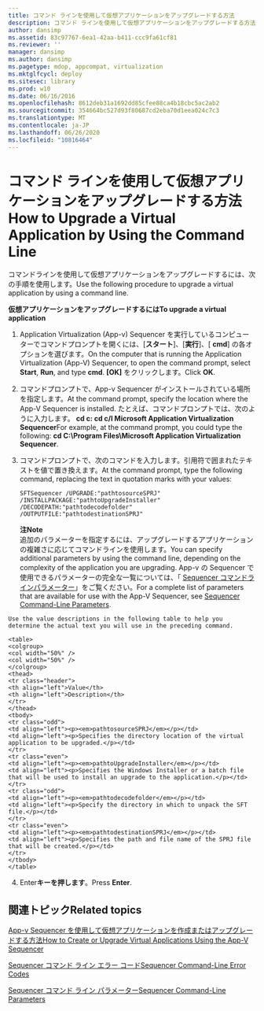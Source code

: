 ```yaml
---
title: コマンド ラインを使用して仮想アプリケーションをアップグレードする方法
description: コマンド ラインを使用して仮想アプリケーションをアップグレードする方法
author: dansimp
ms.assetid: 83c97767-6ea1-42aa-b411-ccc9fa61cf81
ms.reviewer: ''
manager: dansimp
ms.author: dansimp
ms.pagetype: mdop, appcompat, virtualization
ms.mktglfcycl: deploy
ms.sitesec: library
ms.prod: w10
ms.date: 06/16/2016
ms.openlocfilehash: 8612deb31a1692dd85cfee88ca4b18cbc5ac2ab2
ms.sourcegitcommit: 354664bc527d93f80687cd2eba70d1eea024c7c3
ms.translationtype: MT
ms.contentlocale: ja-JP
ms.lasthandoff: 06/26/2020
ms.locfileid: "10816464"
---
```

# <span data-ttu-id="9ab43-103">コマンド ラインを使用して仮想アプリケーションをアップグレードする方法</span><span class="sxs-lookup"><span data-stu-id="9ab43-103">How to Upgrade a Virtual Application by Using the Command Line</span></span>


<span data-ttu-id="9ab43-104">コマンドラインを使用して仮想アプリケーションをアップグレードするには、次の手順を使用します。</span><span class="sxs-lookup"><span data-stu-id="9ab43-104">Use the following procedure to upgrade a virtual application by using a command line.</span></span>

**<span data-ttu-id="9ab43-105">仮想アプリケーションをアップグレードするには</span><span class="sxs-lookup"><span data-stu-id="9ab43-105">To upgrade a virtual application</span></span>**

1.  <span data-ttu-id="9ab43-106">Application Virtualization (App-v) Sequencer を実行しているコンピューターでコマンドプロンプトを開くには、[**スタート**]、[**実行**]、[ **cmd**] の各オプションを選びます。</span><span class="sxs-lookup"><span data-stu-id="9ab43-106">On the computer that is running the Application Virtualization (App-V) Sequencer, to open the command prompt, select **Start**, **Run**, and type **cmd**.</span></span> <span data-ttu-id="9ab43-107">**[OK]** をクリックします。</span><span class="sxs-lookup"><span data-stu-id="9ab43-107">Click **OK**.</span></span>

2.  <span data-ttu-id="9ab43-108">コマンドプロンプトで、App-v Sequencer がインストールされている場所を指定します。</span><span class="sxs-lookup"><span data-stu-id="9ab43-108">At the command prompt, specify the location where the App-V Sequencer is installed.</span></span> <span data-ttu-id="9ab43-109">たとえば、コマンドプロンプトでは、次のように入力します。 **cd c: cd c/l Microsoft Application Virtualization Sequencer**</span><span class="sxs-lookup"><span data-stu-id="9ab43-109">For example, at the command prompt, you could type the following: **cd C:\\Program Files\\Microsoft Application Virtualization Sequencer**.</span></span>

3.  <span data-ttu-id="9ab43-110">コマンドプロンプトで、次のコマンドを入力します。引用符で囲まれたテキストを値で置き換えます。</span><span class="sxs-lookup"><span data-stu-id="9ab43-110">At the command prompt, type the following command, replacing the text in quotation marks with your values:</span></span>

    `SFTSequencer /UPGRADE:"pathtosourceSPRJ" /INSTALLPACKAGE:"pathtoUpgradeInstaller" /DECODEPATH:"pathtodecodefolder" /OUTPUTFILE:"pathtodestinationSPRJ"`

    **<span data-ttu-id="9ab43-111">注</span><span class="sxs-lookup"><span data-stu-id="9ab43-111">Note</span></span>**  
    <span data-ttu-id="9ab43-112">追加のパラメーターを指定するには、アップグレードするアプリケーションの複雑さに応じてコマンドラインを使用します。</span><span class="sxs-lookup"><span data-stu-id="9ab43-112">You can specify additional parameters by using the command line, depending on the complexity of the application you are upgrading.</span></span> <span data-ttu-id="9ab43-113">App-v の Sequencer で使用できるパラメーターの完全な一覧については、「 [Sequencer コマンドラインパラメーター](sequencer-command-line-parameters.md)」をご覧ください。</span><span class="sxs-lookup"><span data-stu-id="9ab43-113">For a complete list of parameters that are available for use with the App-V Sequencer, see [Sequencer Command-Line Parameters](sequencer-command-line-parameters.md).</span></span>



~~~
Use the value descriptions in the following table to help you determine the actual text you will use in the preceding command.

<table>
<colgroup>
<col width="50%" />
<col width="50%" />
</colgroup>
<thead>
<tr class="header">
<th align="left">Value</th>
<th align="left">Description</th>
</tr>
</thead>
<tbody>
<tr class="odd">
<td align="left"><p><em>pathtosourceSPRJ</em></p></td>
<td align="left"><p>Specifies the directory location of the virtual application to be upgraded.</p></td>
</tr>
<tr class="even">
<td align="left"><p><em>pathtoUpgradeInstaller</em></p></td>
<td align="left"><p>Specifies the Windows Installer or a batch file that will be used to install an upgrade to the application.</p></td>
</tr>
<tr class="odd">
<td align="left"><p><em>pathtodecodefolder</em></p></td>
<td align="left"><p>Specify the directory in which to unpack the SFT file.</p></td>
</tr>
<tr class="even">
<td align="left"><p><em>pathtodestinationSPRJ</em></p></td>
<td align="left"><p>Specifies the path and file name of the SPRJ file that will be created.</p></td>
</tr>
</tbody>
</table>
~~~



4. <span data-ttu-id="9ab43-114">Enter**キーを押します**。</span><span class="sxs-lookup"><span data-stu-id="9ab43-114">Press **Enter**.</span></span>

## <span data-ttu-id="9ab43-115">関連トピック</span><span class="sxs-lookup"><span data-stu-id="9ab43-115">Related topics</span></span>


[<span data-ttu-id="9ab43-116">App-v Sequencer を使用して仮想アプリケーションを作成またはアップグレードする方法</span><span class="sxs-lookup"><span data-stu-id="9ab43-116">How to Create or Upgrade Virtual Applications Using the App-V Sequencer</span></span>](how-to-create-or-upgrade-virtual-applications-using--the-app-v-sequencer.md)

[<span data-ttu-id="9ab43-117">Sequencer コマンド ライン エラー コード</span><span class="sxs-lookup"><span data-stu-id="9ab43-117">Sequencer Command-Line Error Codes</span></span>](sequencer-command-line-error-codes.md)

[<span data-ttu-id="9ab43-118">Sequencer コマンド ライン パラメーター</span><span class="sxs-lookup"><span data-stu-id="9ab43-118">Sequencer Command-Line Parameters</span></span>](sequencer-command-line-parameters.md)









